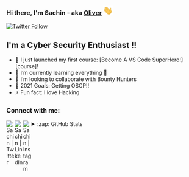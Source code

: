 ### Hi there, I'm Sachin - aka [Oliver][website] <img width="25px" src="/img/hand.gif" />

[![Twitter Follow](https://img.shields.io/twitter/follow/sachinoliver91?color=1DA1F2&logo=twitter&style=for-the-badge)](https://twitter.com/intent/follow?original_referer=https%3A%2F%2Fgithub.com%2Fsachinoliver91&screen_name=sachinoliver)

## I'm a Cyber Security Enthusiast !!

- 🔭 I just launched my first course: [Become A VS Code SuperHero!][course]!
- 🌱 I’m currently learning everything 🤣
- 👯 I’m looking to collaborate with Bounty Hunters
- 🥅 2021 Goals: Getting OSCP!!
- ⚡ Fun fact: I love Hacking

### Connect with me:



[<img align="left" alt="Sachin | Twitter" width="22px" src="https://cdn.jsdelivr.net/npm/simple-icons@v3/icons/twitter.svg" />][twitter]
[<img align="left" alt="Sachin | LinkedIn" width="22px" src="https://cdn.jsdelivr.net/npm/simple-icons@v3/icons/linkedin.svg" />][linkedin]
[<img align="left" alt="Sachin | Instagram" width="22px" src="https://cdn.jsdelivr.net/npm/simple-icons@v3/icons/instagram.svg" />][instagram]


<details>
  <summary>:zap: GitHub Stats</summary>

  <img align="left" alt="sachin's GitHub Stats" src="https://github-readme-stats.vercel.app/api?username=sachinoliver&show_icons=true&hide_border=true" />

</details>

[website]: https://sachinoliver.github.io
[twitter]: https://twitter.com/sachinoliver91
[instagram]: https://instagram.com/sachinoliver
[linkedin]: https://linkedin.com/in/sachinoliver
